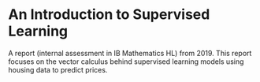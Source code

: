 # An Introduction to Supervised Learning

A report (internal assessment in IB Mathematics HL) from 2019. This report focuses on the vector calculus behind supervised learning models using housing data to predict prices. 
